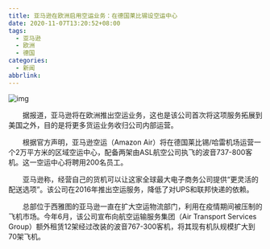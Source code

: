 ```yaml
---
title: 亚马逊在欧洲启用空运业务：在德国莱比锡设空运中心
date: 2020-11-07T13:20:52+08:00
tags:
  - 亚马逊
  - 欧洲
  - 德国
categories:
  - 新闻
abbrlink:
---
```


![img](https://cdn.jsdelivr.net/gh/yakeing/Documentation@main/Hexo/images/e596-kcpxnwv7296604.jpg)

　　据报道，亚马逊将在欧洲推出空运业务，这也是该公司首次将这项服务拓展到美国之外，目的是将更多货运业务收归公司内部运营。

　　根据官方声明，亚马逊空运（Amazon Air）将在德国莱比锡/哈雷机场运营一个2万平方米的区域空运中心，配备两架由ASL航空公司执飞的波音737-800客机。这一空运中心将聘用200名员工。

　　亚马逊称，经营自己的货机可以让这家全球最大电子商务公司提供“更灵活的配送选项”。该公司在2016年推出空运服务，降低了对UPS和联邦快递的依赖。

　　总部位于西雅图的亚马逊一直在扩大空运物流部门，利用在疫情期间被压制的飞机市场。今年6月，该公司宣布向航空运输服务集团（Air Transport Services Group）额外租赁12架经过改装的波音767-300客机，将其现有机队规模扩大到70架飞机。